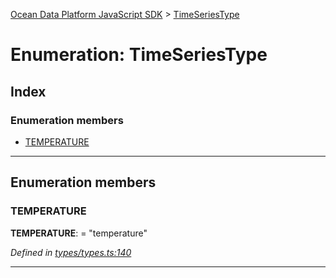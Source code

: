 [Ocean Data Platform JavaScript SDK](../README.md) > [TimeSeriesType](../enums/timeseriestype.md)

# Enumeration: TimeSeriesType

## Index

### Enumeration members

* [TEMPERATURE](timeseriestype.md#temperature)

---

## Enumeration members

<a id="temperature"></a>

###  TEMPERATURE

**TEMPERATURE**:  = "temperature"

*Defined in [types/types.ts:140](https://github.com/C4IROcean/ODP-sdk-js/blob/26e019a/source/types/types.ts#L140)*

___

